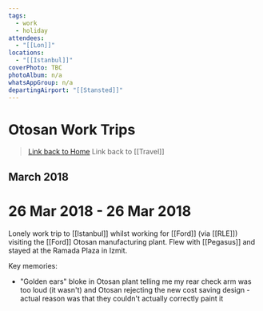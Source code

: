 ```yaml
---
tags:
  - work
  - holiday
attendees:
  - "[[Lon]]"
locations:
  - "[[Istanbul]]"
coverPhoto: TBC
photoAlbum: n/a
whatsAppGroup: n/a
departingAirport: "[[Stansted]]"
---
```

# Otosan Work Trips

> [Link back to Home](obsidian://open?vault=Personal%20Notes&file=000%20Index)
> Link back to [[Travel]]

## March 2018

# 26 Mar 2018 - 26 Mar 2018

Lonely work trip to [[Istanbul]] whilst working for [[Ford]] (via [[RLE]]) visiting the [[Ford]] Otosan manufacturing plant. Flew with [[Pegasus]] and stayed at the Ramada Plaza in Izmit.

Key memories:
- "Golden ears" bloke in Otosan plant telling me my rear check arm was too loud (it wasn't) and Otosan rejecting the new cost saving design - actual reason was that they couldn't actually correctly paint it 

